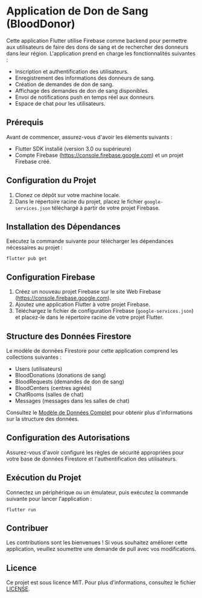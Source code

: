 # Application de Don de Sang (BloodDonor)

Cette application Flutter utilise Firebase comme backend pour permettre aux utilisateurs de faire des dons de sang et de rechercher des donneurs dans leur région. L'application prend en charge les fonctionnalités suivantes :

- Inscription et authentification des utilisateurs.
- Enregistrement des informations des donneurs de sang.
- Création de demandes de don de sang.
- Affichage des demandes de don de sang disponibles.
- Envoi de notifications push en temps réel aux donneurs.
- Espace de chat pour les utilisateurs.

## Prérequis

Avant de commencer, assurez-vous d'avoir les éléments suivants :

- Flutter SDK installé (version 3.0 ou supérieure)
- Compte Firebase (https://console.firebase.google.com) et un projet Firebase créé.

## Configuration du Projet

1. Clonez ce dépôt sur votre machine locale.
2. Dans le répertoire racine du projet, placez le fichier `google-services.json` téléchargé à partir de votre projet Firebase.

## Installation des Dépendances

Exécutez la commande suivante pour télécharger les dépendances nécessaires au projet :

```
flutter pub get
```

## Configuration Firebase

1. Créez un nouveau projet Firebase sur le site Web Firebase (https://console.firebase.google.com).
2. Ajoutez une application Flutter à votre projet Firebase.
3. Téléchargez le fichier de configuration Firebase (`google-services.json`) et placez-le dans le répertoire racine de votre projet Flutter.

## Structure des Données Firestore

Le modèle de données Firestore pour cette application comprend les collections suivantes :

- Users (utilisateurs)
- BloodDonations (donations de sang)
- BloodRequests (demandes de don de sang)
- BloodCenters (centres agréés)
- ChatRooms (salles de chat)
- Messages (messages dans les salles de chat)

Consultez le [Modèle de Données Complet](MODELE) pour obtenir plus d'informations sur la structure des données.

## Configuration des Autorisations

Assurez-vous d'avoir configuré les règles de sécurité appropriées pour votre base de données Firestore et l'authentification des utilisateurs.

## Exécution du Projet

Connectez un périphérique ou un émulateur, puis exécutez la commande suivante pour lancer l'application :

```
flutter run
```

## Contribuer

Les contributions sont les bienvenues ! Si vous souhaitez améliorer cette application, veuillez soumettre une demande de pull avec vos modifications.

## Licence

Ce projet est sous licence MIT. Pour plus d'informations, consultez le fichier [LICENSE](LICENSE).